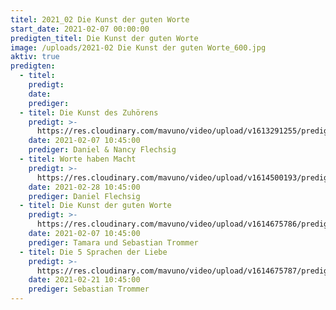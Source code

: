 ```yaml
---
titel: 2021_02 Die Kunst der guten Worte
start_date: 2021-02-07 00:00:00
predigten_titel: Die Kunst der guten Worte
image: /uploads/2021-02 Die Kunst der guten Worte_600.jpg
aktiv: true
predigten:
  - titel:
    predigt:
    date:
    prediger:
  - titel: Die Kunst des Zuhörens
    predigt: >-
      https://res.cloudinary.com/mavuno/video/upload/v1613291255/predigten/Die%20Kunst%20der%20guten%20Worte/2021-02-14_GoDi_Mavuno_Berlin_-_Die_Kunst_der_guten_Worte_2.mp3
    date: 2021-02-07 10:45:00
    prediger: Daniel & Nancy Flechsig
  - titel: Worte haben Macht
    predigt: >-
      https://res.cloudinary.com/mavuno/video/upload/v1614500193/predigten/Die%20Kunst%20der%20guten%20Worte/2021-02-28_GoDi_Mavuno_Berlin_-_Kunst_der_guten_Worte_4_-_Worte_haben_Macht_1.mp3
    date: 2021-02-28 10:45:00
    prediger: Daniel Flechsig
  - titel: Die Kunst der guten Worte
    predigt: >-
      https://res.cloudinary.com/mavuno/video/upload/v1614675786/predigten/Die%20Kunst%20der%20guten%20Worte/Die_Kunst_der_guten_Worte_Teil_1_07.02.2021_Sebastian_Trommer.mp3
    date: 2021-02-07 10:45:00
    prediger: Tamara und Sebastian Trommer
  - titel: Die 5 Sprachen der Liebe
    predigt: >-
      https://res.cloudinary.com/mavuno/video/upload/v1614675787/predigten/Die%20Kunst%20der%20guten%20Worte/Die_Kunst_der_guten_Worte___Teil_3___Die_5_Sprachen_der_Liebe___21.02.2021___Sebastian_Trommer.mp3
    date: 2021-02-21 10:45:00
    prediger: Sebastian Trommer
---
```


